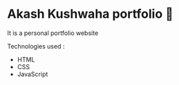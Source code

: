# Akash Kushwaha portfolio 📄
It is a personal portfolio website  


Technologies used : 
- HTML
- CSS
- JavaScript


